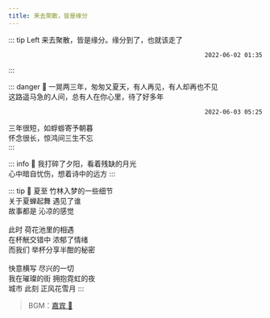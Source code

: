 ```yaml
---
title: 来去聚散，皆是缘分
---
```


::: tip Left
来去聚散，皆是缘分。缘分到了，也就该走了

<p style="text-align: right;"><code>2022-06-02 01:35</code></p>
:::

::: danger 👋
一晃两三年，匆匆又夏天，有人再见，有人却再也不见<br/>
这路遥马急的人间，总有人在你心里，待了好多年

<p style="text-align: right;"><code>2022-06-03 05:25</code></p>

三年很短，如蜉蝣寄予朝暮<br/>
怀念很长，惊鸿间三生不忘<br/>
:::

::: info 🌇
我打碎了夕阳，看着残缺的月光<br/>
心中暗自忧伤，想着诗中的远方
:::

::: tip 🌌 夏至
竹林入梦的一些细节<br/>
关于夏蝉起舞 遇见了谁<br/>
故事都是 沁凉的感觉<br/><br/>
此时 荷花池里的相遇<br/>
在杯觥交错中 浓郁了情绪<br/>
而我们 举杯分享半酣的秘密<br/><br/>
快意横写 尽兴的一切<br/>
我在璀璨的街 拥抱霓虹的夜<br/>
城市 此刻 正风花雪月
:::

> BGM：[嘉宾 🎵](https://www.kugou.com/song/1ectjue9.html#hash=0E18C0E1405168FA54738BC2397BBD98&album_id=39699796)